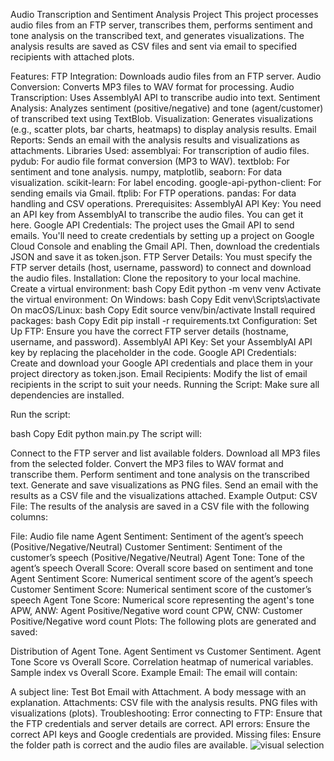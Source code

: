 Audio Transcription and Sentiment Analysis Project
This project processes audio files from an FTP server, transcribes them, performs sentiment and tone analysis on the transcribed text, and generates visualizations. The analysis results are saved as CSV files and sent via email to specified recipients with attached plots.

Features:
FTP Integration: Downloads audio files from an FTP server.
Audio Conversion: Converts MP3 files to WAV format for processing.
Audio Transcription: Uses AssemblyAI API to transcribe audio into text.
Sentiment Analysis: Analyzes sentiment (positive/negative) and tone (agent/customer) of transcribed text using TextBlob.
Visualization: Generates visualizations (e.g., scatter plots, bar charts, heatmaps) to display analysis results.
Email Reports: Sends an email with the analysis results and visualizations as attachments.
Libraries Used:
assemblyai: For transcription of audio files.
pydub: For audio file format conversion (MP3 to WAV).
textblob: For sentiment and tone analysis.
numpy, matplotlib, seaborn: For data visualization.
scikit-learn: For label encoding.
google-api-python-client: For sending emails via Gmail.
ftplib: For FTP operations.
pandas: For data handling and CSV operations.
Prerequisites:
AssemblyAI API Key: You need an API key from AssemblyAI to transcribe the audio files. You can get it here.
Google API Credentials: The project uses the Gmail API to send emails. You'll need to create credentials by setting up a project on Google Cloud Console and enabling the Gmail API. Then, download the credentials JSON and save it as token.json.
FTP Server Details: You must specify the FTP server details (host, username, password) to connect and download the audio files.
Installation:
Clone the repository to your local machine.
Create a virtual environment:
bash
Copy
Edit
python -m venv venv
Activate the virtual environment:
On Windows:
bash
Copy
Edit
venv\Scripts\activate
On macOS/Linux:
bash
Copy
Edit
source venv/bin/activate
Install required packages:
bash
Copy
Edit
pip install -r requirements.txt
Configuration:
Set Up FTP: Ensure you have the correct FTP server details (hostname, username, and password).
AssemblyAI API Key: Set your AssemblyAI API key by replacing the placeholder in the code.
Google API Credentials: Create and download your Google API credentials and place them in your project directory as token.json.
Email Recipients: Modify the list of email recipients in the script to suit your needs.
Running the Script:
Make sure all dependencies are installed.

Run the script:

bash
Copy
Edit
python main.py
The script will:

Connect to the FTP server and list available folders.
Download all MP3 files from the selected folder.
Convert the MP3 files to WAV format and transcribe them.
Perform sentiment and tone analysis on the transcribed text.
Generate and save visualizations as PNG files.
Send an email with the results as a CSV file and the visualizations attached.
Example Output:
CSV File: The results of the analysis are saved in a CSV file with the following columns:

File: Audio file name
Agent Sentiment: Sentiment of the agent’s speech (Positive/Negative/Neutral)
Customer Sentiment: Sentiment of the customer’s speech (Positive/Negative/Neutral)
Agent Tone: Tone of the agent’s speech
Overall Score: Overall score based on sentiment and tone
Agent Sentiment Score: Numerical sentiment score of the agent’s speech
Customer Sentiment Score: Numerical sentiment score of the customer’s speech
Agent Tone Score: Numerical score representing the agent's tone
APW, ANW: Agent Positive/Negative word count
CPW, CNW: Customer Positive/Negative word count
Plots: The following plots are generated and saved:

Distribution of Agent Tone.
Agent Sentiment vs Customer Sentiment.
Agent Tone Score vs Overall Score.
Correlation heatmap of numerical variables.
Sample index vs Overall Score.
Example Email:
The email will contain:

A subject line: Test Bot Email with Attachment.
A body message with an explanation.
Attachments:
CSV file with the analysis results.
PNG files with visualizations (plots).
Troubleshooting:
Error connecting to FTP: Ensure that the FTP credentials and server details are correct.
API errors: Ensure the correct API keys and Google credentials are provided.
Missing files: Ensure the folder path is correct and the audio files are available.
![visual selection](https://github.com/user-attachments/assets/2d038cbc-6287-438d-a5a9-b660eab6a687)

